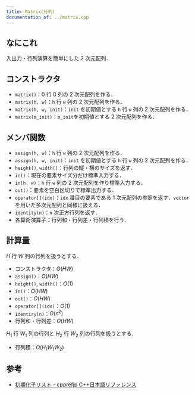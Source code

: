 ```yaml
---
title: Matrix(行列)
documentation_of: ../matrix.cpp
---
```


## なにこれ
入出力・行列演算を簡単にした $2$ 次元配列．

## コンストラクタ
- `matrix()`：$0$ 行 $0$ 列の $2$ 次元配列を作る．
- `matrix(h, w)`：`h` 行 `w` 列の $2$ 次元配列を作る．
- `matrix(h, w, init)`：`init` を初期値とする `h` 行 `w` 列の $2$ 次元配列を作る．
- `matrix(m_init)`：`m_init`を初期値とする $2$ 次元配列を作る．

## メンバ関数
- `assign(h, w)`：`h` 行 `w` 列の $2$ 次元配列を作る．
- `assign(h, w, init)`：`init` を初期値とする `h` 行 `w` 列の $2$ 次元配列を作る．
- `height()`, `width()`：行列の縦・横のサイズを返す．
- `in()`：現在の要素サイズ分だけ標準入力する．
- `in(h, w)`：`h` 行 `w` 列の $2$ 次元配列を作り標準入力する．
- `out()`：要素を空白区切りで標準出力する．
- `operator[](idx)`：`idx` 番目の要素である $1$ 次元配列の参照を返す．`vector` を用いた多次元配列と同様に扱える．
- `identity(n)`：`n` 次正方行列を返す．
- 各算術演算子：行列和・行列差・行列積を行う．

## 計算量
$H$ 行 $W$ 列の行列を扱うとする．
- コンストラクタ：$O(HW)$
- `assign()`：$O(HW)$
- `height()`, `width()`：$O(1)$
- `in()`：$O(HW)$
- `out()`：$O(HW)$
- `operator[](idx)`：$O(1)$
- `identiry(n)`：$O(n^2)$
- 行列和・行列差：$O(HW)$

$H_1$ 行 $W_1$ 列の行列と $H_2$ 行 $W_2$ 列の行列を扱うとする．
- 行列積：$O(H_1W_1W_2)$

## 参考
- [初期化子リスト - cpprefjp C++日本語リファレンス](https://cpprefjp.github.io/lang/cpp11/initializer_lists.html)

